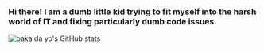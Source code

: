 ### Hi there! I am a dumb little kid trying to fit myself into the harsh world of IT and fixing particularly dumb code issues.
![baka da yo's GitHub stats](https://github-readme-stats.vercel.app/api?username=TaeKwonZeus&show_icons=true&theme=tokyonight)

<!--
**TaeKwonZeus/TaeKwonZeus** is a ✨ _special_ ✨ repository because its `README.md` (this file) appears on your GitHub profile.

Here are some ideas to get you started:

- 🔭 I’m currently working on ...
- 🌱 I’m currently learning ...
- 👯 I’m looking to collaborate on ...
- 🤔 I’m looking for help with ...
- 💬 Ask me about ...
- 📫 How to reach me: ...
- 😄 Pronouns: ...
- ⚡ Fun fact: ...
-->
